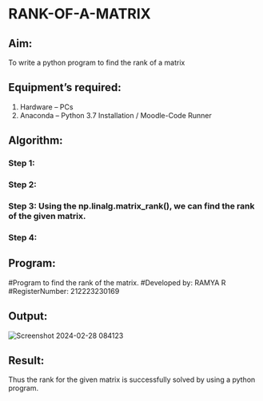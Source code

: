 # RANK-OF-A-MATRIX
## Aim:
To write a python program to find the rank of a matrix
## Equipment’s required:
1. 	Hardware – PCs
2. 	Anaconda – Python 3.7 Installation / Moodle-Code Runner
## Algorithm:
### Step 1: 
### Step 2: 
### Step 3: Using the np.linalg.matrix_rank(), we can find the rank of the given matrix.
### Step 4: 
## Program:
#Program to find the rank of the matrix.
#Developed by: RAMYA R
#RegisterNumber: 212223230169
## Output:
![Screenshot 2024-02-28 084123](https://github.com/ramya23000505/RANK-OF-A-MATRIX/assets/149370791/bbe69ac0-7f0d-43d1-85c4-6179dafe47a2)

## Result:
Thus the rank for the given matrix is successfully solved by  using a python program.

